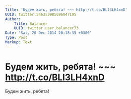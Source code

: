 ```yaml
---
Title: 'Будем жить, ребята! ~~~ http://t.co/BLl3LH4xnD'
UUID: twitter.546353985696047105
Author:
    Title: Balancer
    UUID: twitter.user.balancer73
Date: 'Sat, 20 Dec 2014 20:18:35 +0300'
Type: Post
Markup: Text
---
```


# Будем жить, ребята! ~~~ http://t.co/BLl3LH4xnD

Будем жить, ребята!
~~~ http://t.co/BLl3LH4xnD